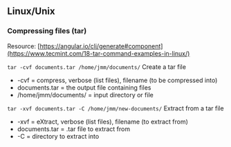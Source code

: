 ## Linux/Unix

### Compressing files (tar)

Resource: [https://angular.io/cli/generate#component](https://www.tecmint.com/18-tar-command-examples-in-linux/)

`tar -cvf documents.tar /home/jmm/documents/` Create a tar file 
- -cvf = compress, verbose (list files), filename (to be compressed into)
- documents.tar = the output file containing files
- /home/jmm/documents/ = input directory or file

`tar -xvf documents.tar -C /home/jmm/new-documents/` Extract from a tar file
- -xvf = eXtract, verbose (list files), filename (to extract from)
- documents.tar = .tar file to extract from
- -C = directory to extract into
